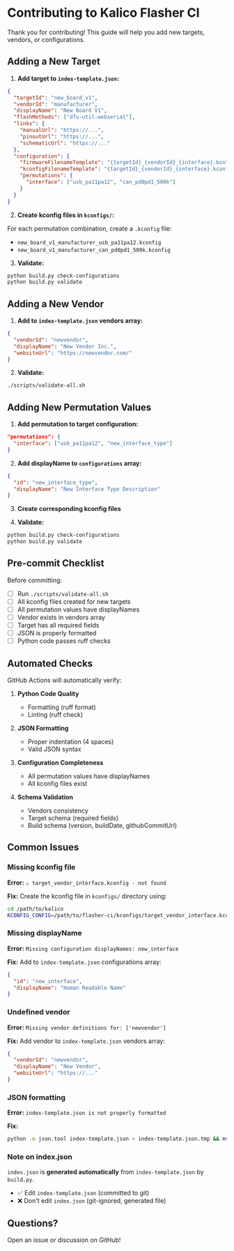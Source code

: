 # Contributing to Kalico Flasher CI

Thank you for contributing! This guide will help you add new targets, vendors, or configurations.

## Adding a New Target

1. **Add target to `index-template.json`:**

```json
{
  "targetId": "new_board_v1",
  "vendorId": "manufacturer",
  "displayName": "New Board V1",
  "flashMethods": ["dfu-util-webserial"],
  "links": {
    "manualUrl": "https://...",
    "pinoutUrl": "https://...",
    "schematicUrl": "https://..."
  },
  "configuration": {
    "firmwareFilenameTemplate": "{targetId}_{vendorId}_{interface}.bin",
    "kconfigFilenameTemplate": "{targetId}_{vendorId}_{interface}.kconfig",
    "permutations": {
      "interface": ["usb_pa11pa12", "can_pd0pd1_500k"]
    }
  }
}
```

2. **Create kconfig files in `kconfigs/`:**

For each permutation combination, create a `.kconfig` file:
- `new_board_v1_manufacturer_usb_pa11pa12.kconfig`
- `new_board_v1_manufacturer_can_pd0pd1_500k.kconfig`

3. **Validate:**

```bash
python build.py check-configurations
python build.py validate
```

## Adding a New Vendor

1. **Add to `index-template.json` vendors array:**

```json
{
  "vendorId": "newvendor",
  "displayName": "New Vendor Inc.",
  "websiteUrl": "https://newvendor.com/"
}
```

2. **Validate:**

```bash
./scripts/validate-all.sh
```

## Adding New Permutation Values

1. **Add permutation to target configuration:**

```json
"permutations": {
  "interface": ["usb_pa11pa12", "new_interface_type"]
}
```

2. **Add displayName to `configurations` array:**

```json
{
  "id": "new_interface_type",
  "displayName": "New Interface Type Description"
}
```

3. **Create corresponding kconfig files**

4. **Validate:**

```bash
python build.py check-configurations
python build.py validate
```

## Pre-commit Checklist

Before committing:

- [ ] Run `./scripts/validate-all.sh`
- [ ] All kconfig files created for new targets
- [ ] All permutation values have displayNames
- [ ] Vendor exists in vendors array
- [ ] Target has all required fields
- [ ] JSON is properly formatted
- [ ] Python code passes ruff checks

## Automated Checks

GitHub Actions will automatically verify:

1. **Python Code Quality**
   - Formatting (ruff format)
   - Linting (ruff check)

2. **JSON Formatting**
   - Proper indentation (4 spaces)
   - Valid JSON syntax

3. **Configuration Completeness**
   - All permutation values have displayNames
   - All kconfig files exist

4. **Schema Validation**
   - Vendors consistency
   - Target schema (required fields)
   - Build schema (version, buildDate, githubCommitUrl)

## Common Issues

### Missing kconfig file

**Error:** `⚠ target_vendor_interface.kconfig - not found`

**Fix:** Create the kconfig file in `kconfigs/` directory using:
```bash
cd /path/to/kalico
KCONFIG_CONFIG=/path/to/flasher-ci/kconfigs/target_vendor_interface.kconfig make menuconfig
```

### Missing displayName

**Error:** `Missing configuration displayNames: new_interface`

**Fix:** Add to `index-template.json` configurations array:
```json
{
  "id": "new_interface",
  "displayName": "Human Readable Name"
}
```

### Undefined vendor

**Error:** `Missing vendor definitions for: ['newvendor']`

**Fix:** Add vendor to `index-template.json` vendors array:
```json
{
  "vendorId": "newvendor",
  "displayName": "New Vendor",
  "websiteUrl": "https://..."
}
```

### JSON formatting

**Error:** `index-template.json is not properly formatted`

**Fix:**
```bash
python -m json.tool index-template.json > index-template.json.tmp && mv index-template.json.tmp index-template.json
```

### Note on index.json

`index.json` is **generated automatically** from `index-template.json` by `build.py`.
- ✅ Edit `index-template.json` (committed to git)
- ❌ Don't edit `index.json` (git-ignored, generated file)

## Questions?

Open an issue or discussion on GitHub!
